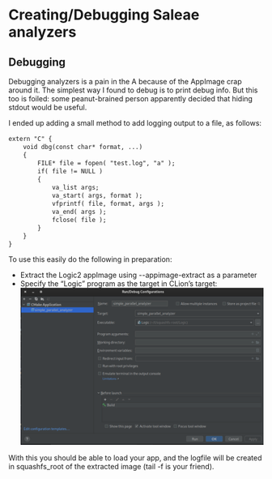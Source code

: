 # Creating/Debugging Saleae analyzers

## Debugging

Debugging analyzers is a pain in the A because of the AppImage crap around it. The simplest way I found to debug is to print debug info. But this too is foiled: some peanut-brained person apparently decided that hiding stdout would be useful.

I ended up adding a small method to add logging output to a file, as follows:

```
extern "C" {
    void dbg(const char* format, ...)
    {
        FILE* file = fopen( "test.log", "a" );
        if( file != NULL )
        {
            va_list args;
            va_start( args, format );
            vfprintf( file, format, args );
            va_end( args );
            fclose( file );
        }
    }
}

```

To use this easily do the following in preparation:

- Extract the Logic2 appImage using --appimage-extract as a parameter
- Specify the “Logic” program as the target in CLion’s target:  
![](image-20230827-103251.png)

With this you should be able to load your app, and the logfile will be created in squashfs\_root of the extracted image (tail -f is your friend).
